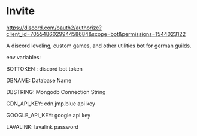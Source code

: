 # Invite

https://discord.com/oauth2/authorize?client_id=705548602994458684&scope=bot&permissions=1544023122

A discord leveling, custom games, and other utilities bot for german guilds.

env variables:

BOTTOKEN : discord bot token

DBNAME: Database Name

DBSTRING: Mongodb Connection String

CDN_API_KEY: cdn.jmp.blue api key

GOOGLE_API_KEY: google api key

LAVALINK: lavalink password
